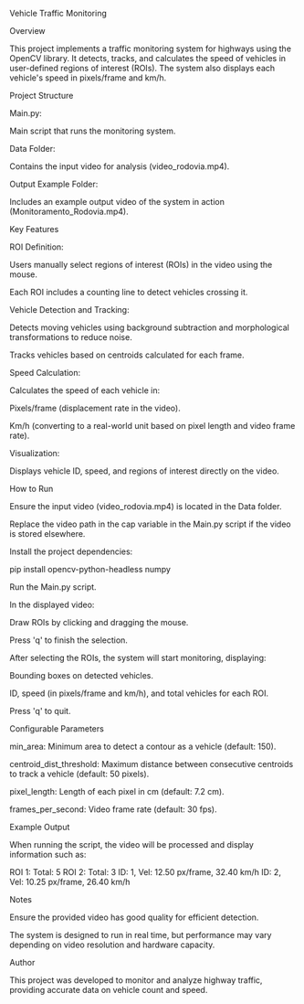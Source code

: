 Vehicle Traffic Monitoring

Overview

This project implements a traffic monitoring system for highways using the OpenCV library. It detects, tracks, and calculates the speed of vehicles in user-defined regions of interest (ROIs). The system also displays each vehicle's speed in pixels/frame and km/h.

Project Structure

Main.py:

Main script that runs the monitoring system.

Data Folder:

Contains the input video for analysis (video_rodovia.mp4).

Output Example Folder:

Includes an example output video of the system in action (Monitoramento_Rodovia.mp4).

Key Features

ROI Definition:

Users manually select regions of interest (ROIs) in the video using the mouse.

Each ROI includes a counting line to detect vehicles crossing it.

Vehicle Detection and Tracking:

Detects moving vehicles using background subtraction and morphological transformations to reduce noise.

Tracks vehicles based on centroids calculated for each frame.

Speed Calculation:

Calculates the speed of each vehicle in:

Pixels/frame (displacement rate in the video).

Km/h (converting to a real-world unit based on pixel length and video frame rate).

Visualization:

Displays vehicle ID, speed, and regions of interest directly on the video.

How to Run

Ensure the input video (video_rodovia.mp4) is located in the Data folder.

Replace the video path in the cap variable in the Main.py script if the video is stored elsewhere.

Install the project dependencies:

pip install opencv-python-headless numpy

Run the Main.py script.

In the displayed video:

Draw ROIs by clicking and dragging the mouse.

Press 'q' to finish the selection.

After selecting the ROIs, the system will start monitoring, displaying:

Bounding boxes on detected vehicles.

ID, speed (in pixels/frame and km/h), and total vehicles for each ROI.

Press 'q' to quit.

Configurable Parameters

min_area: Minimum area to detect a contour as a vehicle (default: 150).

centroid_dist_threshold: Maximum distance between consecutive centroids to track a vehicle (default: 50 pixels).

pixel_length: Length of each pixel in cm (default: 7.2 cm).

frames_per_second: Video frame rate (default: 30 fps).

Example Output

When running the script, the video will be processed and display information such as:

ROI 1: Total: 5
ROI 2: Total: 3
ID: 1, Vel: 12.50 px/frame, 32.40 km/h
ID: 2, Vel: 10.25 px/frame, 26.40 km/h

Notes

Ensure the provided video has good quality for efficient detection.

The system is designed to run in real time, but performance may vary depending on video resolution and hardware capacity.

Author

This project was developed to monitor and analyze highway traffic, providing accurate data on vehicle count and speed.

